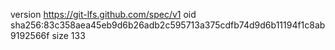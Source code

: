 version https://git-lfs.github.com/spec/v1
oid sha256:83c358aea45eb9d6b26adb2c595713a375cdfb74d9d6b11194f1c8ab9192566f
size 133
